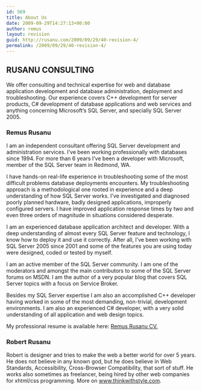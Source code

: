 ```yaml
---
id: 569
title: About Us
date: 2009-09-29T14:27:13+00:00
author: remus
layout: revision
guid: http://rusanu.com/2009/09/29/40-revision-4/
permalink: /2009/09/29/40-revision-4/
---
```

## RUSANU CONSULTING

We offer consulting and technical expertise for web and database application development and database administration, deployment and troubleshooting. Our experience covers C++ development for server products, C# development of database applications and web services and anything concerning Microsoft&#8217;s SQL Server, and specially SQL Server 2005.

### Remus Rusanu

I am an independent consultant offering SQL Server development and administration services. I&#8217;ve been working professionally with databases since 1994. For more than 6 years I&#8217;ve been a developer with Microsoft, member of the SQL Server team in Redmond, WA.

I have hands-on real-life experience in troubleshooting some of the most difficult problems database deployments encounters. My troubleshooting approach is a methodological one rooted in experience and a deep understanding of how SQL Server works. I&#8217;ve investigated and diagnosed poorly planned hardware, badly designed applications, improperly configured servers. I have improved application response times by two and even three orders of magnitude in situations considered desperate.

I am an experienced database application architect and developer. With a deep understanding of almost every SQL Server feature and technology, I know how to deploy it and use it correctly. After all, I&#8217;ve been working with SQL Server 2005 since 2001 and some of the features you are using today were designed, coded or tested by myself.

I am an active member of the SQL Server community. I am one of the moderators and amongst the main contributors to some of the SQL Server forums on MSDN. I am the author of a very popular blog that covers SQL Server topics with a focus on Service Broker.

Besides my SQL Server expertise I am also an accomplished C++ developer having worked in some of the most demanding, non-trivial, development environments. I am also an experienced C# developer, with a very solid understanding of all application and web design topics.

My professional resume is available here: <a title="Remus Rusanu CV" href="http://test.rusanu.com/wp-content/uploads/2007/11/remus-rusanu-cv.pdf" target="_blank">Remus Rusanu CV.</a>



### Robert Rusanu

Robert is designer and tries to make the web a better world for over 5 years. He does not believe in any known god, but he does believe in Web Standards, Accessibility, Cross-Browser Compatibility, that sort of stuff. He works also sometimes as freelancer, being hired by other web companies for xhtml/css programming. More on <a href="http://www.thinkwithstyle.com" target="_blank">www.thinkwithstyle.com</a>.